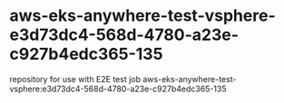 # aws-eks-anywhere-test-vsphere-e3d73dc4-568d-4780-a23e-c927b4edc365-135
repository for use with E2E test job aws-eks-anywhere-test-vsphere:e3d73dc4-568d-4780-a23e-c927b4edc365-135

